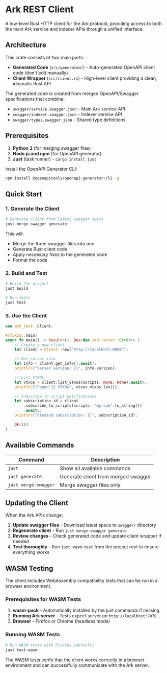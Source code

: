 # Ark REST Client

A low-level Rust HTTP client for the Ark protocol, providing access to both the main Ark service and indexer APIs
through a unified interface.

## Architecture

This crate consists of two main parts:

- **Generated Code** (`src/generated/`) - Auto-generated OpenAPI client code (don't edit manually)
- **Client Wrapper** (`src/client.rs`) - High-level client providing a clean, idiomatic Rust API

The generated code is created from merged OpenAPI/Swagger specifications that combine:

- `swagger/service.swagger.json` - Main Ark service API
- `swagger/indexer.swagger.json` - Indexer service API
- `swagger/types.swagger.json` - Shared type definitions

## Prerequisites

1. **Python 3** (for merging swagger files)
2. **Node.js and npm** (for OpenAPI generator)
3. **Just** (task runner) - `cargo install just`

Install the OpenAPI Generator CLI:

```bash
npm install @openapitools/openapi-generator-cli -g
```

## Quick Start

### 1. Generate the Client

```bash
# Generate client from latest swagger specs
just merge-swagger generate
```

This will:

- Merge the three swagger files into one
- Generate Rust client code
- Apply necessary fixes to the generated code
- Format the code

### 2. Build and Test

```bash
# Build the project
just build

# Run tests
just test
```

### 3. Use the Client

```rust
use ark_rest::Client;

#[tokio::main]
async fn main() -> Result<(), Box<dyn std::error::Error>> {
    // Create a new client
    let client = Client::new("http://localhost:8080");

    // Get server info
    let info = client.get_info().await?;
    println!("Server version: {}", info.version);

    // List VTXOs
    let vtxos = client.list_vtxos(scripts, None, None).await?;
    println!("Found {} VTXOs", vtxos.vtxos.len());

    // Subscribe to script notifications
    let subscription_id = client
        .subscribe_to_scripts(scripts, "my-sub".to_string())
        .await?;
    println!("Created subscription: {}", subscription_id);

    Ok(())
}
```

## Available Commands

| Command              | Description                         |
| -------------------- | ----------------------------------- |
| `just`               | Show all available commands         |
| `just generate`      | Generate client from merged swagger |
| `just merge-swagger` | Merge swagger files only            |

## Updating the Client

When the Ark APIs change:

1. **Update swagger files** - Download latest specs to `swagger/` directory
2. **Regenerate client** - Run `just merge-swagger generate`
3. **Review changes** - Check generated code and update client wrapper if needed
4. **Test thoroughly** - Run `just wasm-test` from the project root to ensure everything works

## WASM Testing

The client includes WebAssembly compatibility tests that can be run in a browser environment.

### Prerequisites for WASM Tests

1. **wasm-pack** - Automatically installed by the just commands if missing
2. **Running Ark server** - Tests expect server on `http://localhost:7070`
3. **Browser** - Firefox or Chrome (headless mode)

### Running WASM Tests

```bash
# Run WASM tests with Firefox (default)
just test-wasm
```

The WASM tests verify that the client works correctly in a browser environment and can successfully communicate with the
Ark server.
